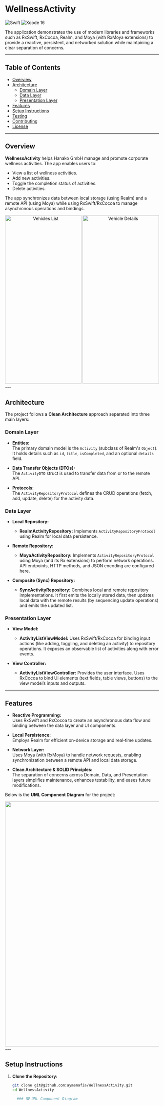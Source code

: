 # WellnessActivity
![Swift](https://img.shields.io/badge/Language-Swift-orange)
![Xcode 16](https://img.shields.io/badge/IDE-Xcode%2016-blue)

The application demonstrates the use of modern libraries and frameworks such as RxSwift, RxCocoa, Realm, and Moya (with RxMoya extensions) to provide a reactive, persistent, and networked solution while maintaining a clear separation of concerns.

---

## Table of Contents
- [Overview](#overview)
- [Architecture](#architecture)
  - [Domain Layer](#domain-layer)
  - [Data Layer](#data-layer)
  - [Presentation Layer](#presentation-layer)
- [Features](#features)
- [Setup Instructions](#setup-instructions)
- [Testing](#testing)
- [Contributing](#contributing)
- [License](#license)

---

## Overview

**WellnessActivity** helps Hanako GmbH manage and promote corporate wellness activities. The app enables users to:
- View a list of wellness activities.
- Add new activities.
- Toggle the completion status of activities.
- Delete activities.

The app synchronizes data between local storage (using Realm) and a remote API (using Moya) while using RxSwift/RxCocoa to manage asynchronous operations and bindings.
<div align="center">
    <img src="https://github.com/user-attachments/assets/68333ba6-bd4b-435b-b2e9-a04f97b31c85" alt="Vehicles List" width="250" height="550">
    <img src="https://github.com/user-attachments/assets/8e2774ff-be20-4585-8077-1815302704b7" alt="Vehicle Details" width="250" height="550">
</div>
---



## Architecture

The project follows a **Clean Architecture** approach separated into three main layers:

### Domain Layer

- **Entities:**  
  The primary domain model is the `Activity` (subclass of Realm's `Object`). It holds details such as `id`, `title`, `isCompleted`, and an optional `details` field.
  
- **Data Transfer Objects (DTOs):**  
  The `ActivityDTO` struct is used to transfer data from or to the remote API.
  
- **Protocols:**  
  The `ActivityRepositoryProtocol` defines the CRUD operations (fetch, add, update, delete) for the activity data.

### Data Layer

- **Local Repository:**  
  - **RealmActivityRepository:** Implements `ActivityRepositoryProtocol` using Realm for local data persistence.
  
- **Remote Repository:**  
  - **MoyaActivityRepository:** Implements `ActivityRepositoryProtocol` using Moya (and its Rx extensions) to perform network operations. API endpoints, HTTP methods, and JSON encoding are configured here.
  
- **Composite (Sync) Repository:**  
  - **SyncActivityRepository:** Combines local and remote repository implementations. It first emits the locally stored data, then updates local data with the remote results (by sequencing update operations) and emits the updated list.

### Presentation Layer

- **View Model:**  
  - **ActivityListViewModel:** Uses RxSwift/RxCocoa for binding input actions (like adding, toggling, and deleting an activity) to repository operations. It exposes an observable list of activities along with error events.
  
- **View Controller:**  
  - **ActivityListViewController:** Provides the user interface. Uses RxCocoa to bind UI elements (text fields, table views, buttons) to the view model’s inputs and outputs.

---

## Features

- **Reactive Programming:**  
  Uses RxSwift and RxCocoa to create an asynchronous data flow and binding between the data layer and UI components.

- **Local Persistence:**  
  Employs Realm for efficient on-device storage and real-time updates.

- **Network Layer:**  
  Uses Moya (with RxMoya) to handle network requests, enabling synchronization between a remote API and local data storage.

- **Clean Architecture & SOLID Principles:**  
  The separation of concerns across Domain, Data, and Presentation layers simplifies maintenance, enhances testability, and eases future modifications.

Below is the **UML Component Diagram** for the project:

<img src="https://github.com/user-attachments/assets/b13c70aa-4b40-404f-927c-b01f4c58ab7c" alt="" width="800" height="800">
---

## Setup Instructions

1. **Clone the Repository:**

   ```bash
   git clone git@github.com:aymenafia/WellnessActivity.git
   cd WellnessActivity

     ### 🖼 UML Component Diagram




